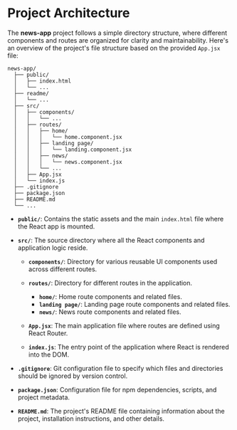 # Project Architecture

The **news-app** project follows a simple directory structure, where different components and routes are organized for clarity and maintainability. Here's an overview of the project's file structure based on the provided `App.jsx` file:

```
news-app/
  ├── public/
  │   ├── index.html
  │   └── ...
  ├── readme/
  │   └── ...
  ├── src/
  │   ├── components/
  │   │   └── ...
  │   ├── routes/
  │   │   ├── home/
  │   │   │   └── home.component.jsx
  │   │   ├── landing page/
  │   │   │   └── landing.component.jsx
  │   │   ├── news/
  │   │   │   └── news.component.jsx
  │   │   └── ...
  │   ├── App.jsx
  │   └── index.js
  ├── .gitignore
  ├── package.json
  ├── README.md
  └── ...
```

- **`public/`**: Contains the static assets and the main `index.html` file where the React app is mounted.

- **`src/`**: The source directory where all the React components and application logic reside.

  - **`components/`**: Directory for various reusable UI components used across different routes.

  - **`routes/`**: Directory for different routes in the application.

    - **`home/`**: Home route components and related files.
    - **`landing page/`**: Landing page route components and related files.
    - **`news/`**: News route components and related files.

  - **`App.jsx`**: The main application file where routes are defined using React Router.

  - **`index.js`**: The entry point of the application where React is rendered into the DOM.

- **`.gitignore`**: Git configuration file to specify which files and directories should be ignored by version control.

- **`package.json`**: Configuration file for npm dependencies, scripts, and project metadata.

- **`README.md`**: The project's README file containing information about the project, installation instructions, and other details.
